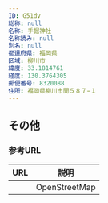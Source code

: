 ```yaml
---
ID: G51dv
総称: null
名称: 手掘神社
名称読み: null
別名: null
都道府県: 福岡県
区域: 柳川市
緯度: 33.1814761
経度: 130.3764305
郵便番号: 8320088
住所: 福岡県柳川市間５８７−１
---
```


## その他

### 参考URL

| URL | 説明          |
| --- | ------------- |
|     | OpenStreetMap |
